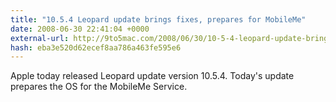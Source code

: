 ```yaml
---
title: "10.5.4 Leopard update brings fixes, prepares for MobileMe"
date: 2008-06-30 22:41:04 +0000
external-url: http://9to5mac.com/2008/06/30/10-5-4-leopard-update-brings-fixes-prepares-for-mobileme/
hash: eba3e520d62ecef8aa786a463fe595e6
---
```


Apple today released Leopard update version 10.5.4. Today's update prepares the OS for the MobileMe Service.
